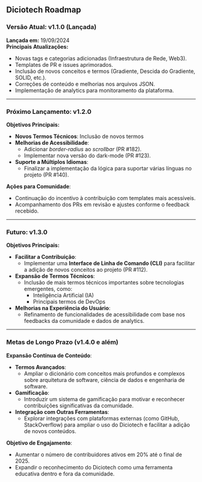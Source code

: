 ## **Diciotech Roadmap**

### **Versão Atual: v1.1.0 (Lançada)**

**Lançada em:** 19/09/2024  
**Principais Atualizações:**
- Novas tags e categorias adicionadas (Infraestrutura de Rede, Web3).
- Templates de PR e issues aprimorados.
- Inclusão de novos conceitos e termos (Gradiente, Descida do Gradiente, SOLID, etc.).
- Correções de conteúdo e melhorias nos arquivos JSON.
- Implementação de analytics para monitoramento da plataforma.

---

### **Próximo Lançamento: v1.2.0**

**Objetivos Principais:**
- **Novos Termos Técnicos**: Inclusão de novos termos
- **Melhorias de Acessibilidade**:
  - Adicionar *border-radius* ao *scrollbar* (PR #182).
  - Implementar nova versão do dark-mode (PR #123).
- **Suporte a Múltiplos Idiomas**:
  - Finalizar a implementação da lógica para suportar várias línguas no projeto (PR #140).

**Ações para Comunidade**:
- Continuação do incentivo à contribuição com templates mais acessíveis.
- Acompanhamento dos PRs em revisão e ajustes conforme o feedback recebido.

---

### **Futuro: v1.3.0**

**Objetivos Principais:**
- **Facilitar a Contribuição**:
  - Implementar uma **Interface de Linha de Comando (CLI)** para facilitar a adição de novos conceitos ao projeto (PR #112).
- **Expansão de Termos Técnicos**:
  - Inclusão de mais termos técnicos importantes sobre tecnologias emergentes, como:
    - Inteligência Artificial (IA)
    - Principais termos de DevOps
- **Melhorias na Experiência do Usuário**:
  - Refinamento de funcionalidades de acessibilidade com base nos feedbacks da comunidade e dados de analytics.

---

### **Metas de Longo Prazo (v1.4.0 e além)**

**Expansão Contínua de Conteúdo**:
- **Termos Avançados**:
  - Ampliar o dicionário com conceitos mais profundos e complexos sobre arquitetura de software, ciência de dados e engenharia de software.
- **Gamificação**:
  - Introduzir um sistema de gamificação para motivar e reconhecer contribuições significativas da comunidade.
- **Integração com Outras Ferramentas**:
  - Explorar integrações com plataformas externas (como GitHub, StackOverflow) para ampliar o uso do Diciotech e facilitar a adição de novos conteúdos.

**Objetivo de Engajamento**:
- Aumentar o número de contribuidores ativos em 20% até o final de 2025.
- Expandir o reconhecimento do Diciotech como uma ferramenta educativa dentro e fora da comunidade.

